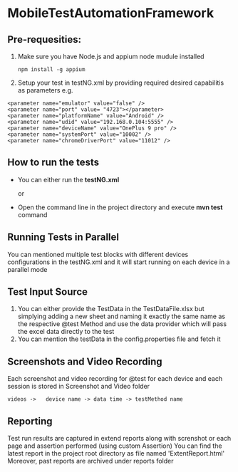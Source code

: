# MobileTestAutomationFramework

## Pre-requesities:
1. Make sure you have Node.js and appium node mudule installed
    
    `npm install -g appium`
2. Setup your test in testNG.xml by providing required desired capabilitis as parameters
    e.g.
    
```
<parameter name="emulator" value="false" />
<parameter name="port" value= "4723"></parameter>
<parameter name="platformName" value="Android" />
<parameter name="udid" value="192.168.0.104:5555" />
<parameter name="deviceName" value="OnePlus 9 pro" />
<parameter name="systemPort" value="10002" />
<parameter name="chromeDriverPort" value="11012" />
```

## How to run the tests
- You can either run the **testNG.xml**
    
    or
- Open the command line in the project directory and execute **mvn test** command

## Running Tests in Parallel
You can mentioned multiple test blocks with different devices configurations in the testNG.xml and it will start running on each device in a parallel mode

## Test Input Source
1. You can either provide the TestData in the TestDataFile.xlsx but simplying adding a new sheet and naming it exactly the same name as the respective @test Method and use the data provider which will pass the excel data directly to the test
2. You can mention the testData in the config.properties file and fetch it

## Screenshots and Video Recording
Each screenshot and video recording for @test for each device and each session is stored in Screenshot and Video folder

    videos ->   device name -> data time -> testMethod name
    
## Reporting
Test run results are captured in extend reports along with screnshot or each page and assertion performed (using custom Assertion)
You can find the latest report in the project root directory as file named 'ExtentReport.html'
Moreover, past reports are archived under reports folder
